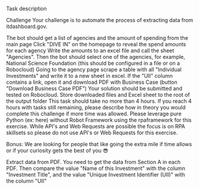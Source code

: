 Task description

Challenge
Your challenge is to automate the process of extracting data from itdashboard.gov.

The bot should get a list of agencies and the amount of spending from the main page
Click "DIVE IN" on the homepage to reveal the spend amounts for each agency
Write the amounts to an excel file and call the sheet "Agencies".
Then the bot should select one of the agencies, for example, National Science Foundation (this should be configured in a file or on a Robocloud)
Going to the agency page scrape a table with all "Individual Investments" and write it to a new sheet in excel.
If the "UII" column contains a link, open it and download PDF with Business Case (button "Download Business Case PDF")
Your solution should be submitted and tested on Robocloud.
Store downloaded files and Excel sheet to the root of the output folder
This task should take no more than 4 hours.
If you reach 4 hours with tasks still remaining, please describe how in theory you would complete this challenge if more time was allowed.
Please leverage pure Python (ex: here) without Robot Framework using the rpaframework for this exercise. While API's and Web Requests are possible the focus is on RPA skillsets so please do not use API's or Web Requests for this exercise.

Bonus: We are looking for people that like going the extra mile if time allows or if your curiosity gets the best of you 😎

Extract data from PDF. You need to get the data from Section A in each PDF. Then compare the value "Name of this Investment" with the column "Investment Title", and the value "Unique Investment Identifier (UII)" with the column "UII"
